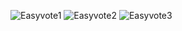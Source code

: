 ![Easyvote1](https://github.com/spsatish/Easyvote/assets/96890219/7d239405-b59e-4a0b-a77a-36816166bb98)
![Easyvote2](https://github.com/spsatish/Easyvote/assets/96890219/903873d9-e659-4cce-8be3-eb1d795353f9)
![Easyvote3](https://github.com/spsatish/Easyvote/assets/96890219/a401835c-8039-4c34-bdb3-7d8a7985fadf)
